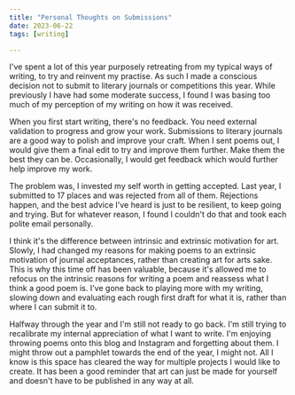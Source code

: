 ```yaml
---
title: "Personal Thoughts on Submissions"
date: 2023-06-22
tags: [writing]

---
```


I've spent a lot of this year purposely retreating from my typical ways of writing, to try and reinvent my practise. As such I made a conscious decision not to submit to literary journals or competitions this year. While previously I have had some moderate success, I found I was basing too much of my perception of my writing on how it was received. 

When you first start writing, there's no feedback. You need external validation to progress and grow your work. Submissions to literary journals are a good way to polish and improve your craft. When I sent poems out, I would give them a final edit to try and improve them further. Make them the best they can be. Occasionally, I would get feedback which would further help improve my work. 

The problem was, I invested my self worth in getting accepted. Last year, I submitted to 17 places and was rejected from all of them. Rejections happen, and the best advice I've heard is just to be resilient, to keep going and trying. But for whatever reason, I found I couldn't do that and took each polite email personally. 

I think it's the difference between intrinsic and extrinsic motivation for art. Slowly, I had changed my reasons for making poems to an extrinsic motivation of journal acceptances, rather than creating art for arts sake. This is why this time off has been valuable, because it's allowed me to refocus on the intrinsic reasons for writing a poem and reassess what I think a good poem is. I've gone back to playing more with my writing, slowing down and evaluating each rough first draft for what it is, rather than where I can submit it to. 

Halfway through the year and I'm still not ready to go back. I'm still trying to recalibrate my internal appreciation of what I want to write. I'm enjoying throwing poems onto this blog and Instagram and forgetting about them. I might throw out a pamphlet towards the end of the year, I might not. All I know is this space has cleared the way for multiple projects I would like to create. It has been a good reminder that art can just be made for yourself and doesn't have to be published in any way at all. 